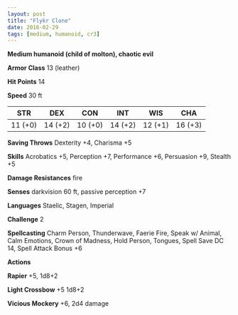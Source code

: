 ```yaml
---
layout: post
title: "Flykr Clone"
date: 2016-02-29
tags: [medium, humanoid, cr3]
---
```


**Medium humanoid (child of molton), chaotic evil**

**Armor Class** 13 (leather)

**Hit Points** 14

**Speed** 30 ft

|   STR   |   DEX   |   CON   |   INT   |   WIS   |   CHA   |
|:-----:|:-----:|:-----:|:-----:|:-----:|:-----:|
| 11 (+0) | 14 (+2) | 10 (+0) | 14 (+2) | 12 (+1) | 16 (+3) |

**Saving Throws** Dexterity +4, Charisma +5

**Skills** Acrobatics +5, Perception +7, Performance +6, Persuasion +9, Stealth +5

**Damage Resistances** fire

**Senses** darkvision 60 ft, passive perception +7

**Languages** Staelic, Stagen, Imperial

**Challenge** 2

**Spellcasting** Charm Person, Thunderwave, Faerie Fire, Speak w/ Animal, Calm Emotions, Crown of Madness, Hold Person, Tongues, Spell Save DC 14, Spell Attack Bonus +6

**Actions** 

**Rapier** +5, 1d8+2

**Light Crossbow** +5 1d8+2

**Vicious Mockery** +6, 2d4 damage